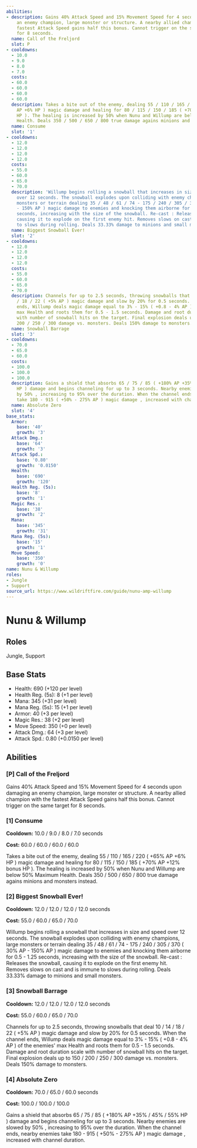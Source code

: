```yaml
---
abilities:
- description: Gains 40% Attack Speed and 15% Movement Speed for 4 seconds upon damaging
    an enemy champion, large monster or structure. A nearby allied champion with the
    fastest Attack Speed gains half this bonus. Cannot trigger on the same target
    for 8 seconds.
  name: Call of the Freljord
  slot: P
- cooldowns:
  - 10.0
  - 9.0
  - 8.0
  - 7.0
  costs:
  - 60.0
  - 60.0
  - 60.0
  - 60.0
  description: Takes a bite out of the enemy, dealing 55 / 110 / 165 / 220 ( +65%
    AP +6% HP ) magic damage and healing for 80 / 115 / 150 / 185 ( +70% AP +12% bonus
    HP ). The healing is increased by 50% when Nunu and Willump are below 50% Maximum
    Health. Deals 350 / 500 / 650 / 800 true damage agains minions and monsters instead.
  name: Consume
  slot: '1'
- cooldowns:
  - 12.0
  - 12.0
  - 12.0
  - 12.0
  costs:
  - 55.0
  - 60.0
  - 65.0
  - 70.0
  description: 'Willump begins rolling a snowball that increases in size and speed
    over 12 seconds. The snowball explodes upon colliding with enemy champions, large
    monsters or terrain dealing 35 / 48 / 61 / 74 - 175 / 240 / 305 / 370 ( 30% AP
    - 150% AP ) magic damage to enemies and knocking them airborne for 0.5 - 1.25
    seconds, increasing with the size of the snowball. Re-cast : Releases the snowball,
    causing it to explode on the first enemy hit. Removes slows on cast and is immune
    to slows during rolling. Deals 33.33% damage to minions and small monsters.'
  name: Biggest Snowball Ever!
  slot: '2'
- cooldowns:
  - 12.0
  - 12.0
  - 12.0
  - 12.0
  costs:
  - 55.0
  - 60.0
  - 65.0
  - 70.0
  description: Channels for up to 2.5 seconds, throwing snowballs that deal 10 / 14
    / 18 / 22 ( +5% AP ) magic damage and slow by 20% for 0.5 seconds. When the channel
    ends, Willump deals magic damage equal to 3% - 15% ( +0.8 - 4% AP ) of the enemies'
    max Health and roots them for 0.5 - 1.5 seconds. Damage and root duration scale
    with number of snowball hits on the target. Final explosion deals up to 150 /
    200 / 250 / 300 damage vs. monsters. Deals 150% damage to monsters.
  name: Snowball Barrage
  slot: '3'
- cooldowns:
  - 70.0
  - 65.0
  - 60.0
  costs:
  - 100.0
  - 100.0
  - 100.0
  description: Gains a shield that absorbs 65 / 75 / 85 ( +180% AP +35% / 45% / 55%
    HP ) damage and begins channeling for up to 3 seconds. Nearby enemies are slowed
    by 50% , increasing to 95% over the duration. When the channel ends, nearby enemies
    take 180 - 915 ( +50% - 275% AP ) magic damage , increased with channel duration.
  name: Absolute Zero
  slot: '4'
base_stats:
  Armor:
    base: '40'
    growth: '3'
  Attack Dmg.:
    base: '64'
    growth: '3'
  Attack Spd.:
    base: '0.80'
    growth: '0.0150'
  Health:
    base: '690'
    growth: '120'
  Health Reg. (5s):
    base: '8'
    growth: '1'
  Magic Res.:
    base: '38'
    growth: '2'
  Mana:
    base: '345'
    growth: '31'
  Mana Reg. (5s):
    base: '15'
    growth: '1'
  Move Speed:
    base: '350'
    growth: '0'
name: Nunu & Willump
roles:
- Jungle
- Support
source_url: https://www.wildriftfire.com/guide/nunu-amp-willump
---
```


# Nunu & Willump

## Roles

Jungle, Support

## Base Stats

- Health: 690 (+120 per level)
- Health Reg. (5s): 8 (+1 per level)
- Mana: 345 (+31 per level)
- Mana Reg. (5s): 15 (+1 per level)
- Armor: 40 (+3 per level)
- Magic Res.: 38 (+2 per level)
- Move Speed: 350 (+0 per level)
- Attack Dmg.: 64 (+3 per level)
- Attack Spd.: 0.80 (+0.0150 per level)

## Abilities

### [P] Call of the Freljord

Gains 40% Attack Speed and 15% Movement Speed for 4 seconds upon damaging an enemy champion, large monster or structure. A nearby allied champion with the fastest Attack Speed gains half this bonus. Cannot trigger on the same target for 8 seconds.

### [1] Consume

**Cooldown:** 10.0 / 9.0 / 8.0 / 7.0 seconds

**Cost:** 60.0 / 60.0 / 60.0 / 60.0

Takes a bite out of the enemy, dealing 55 / 110 / 165 / 220 ( +65% AP +6% HP ) magic damage and healing for 80 / 115 / 150 / 185 ( +70% AP +12% bonus HP ). The healing is increased by 50% when Nunu and Willump are below 50% Maximum Health. Deals 350 / 500 / 650 / 800 true damage agains minions and monsters instead.

### [2] Biggest Snowball Ever!

**Cooldown:** 12.0 / 12.0 / 12.0 / 12.0 seconds

**Cost:** 55.0 / 60.0 / 65.0 / 70.0

Willump begins rolling a snowball that increases in size and speed over 12 seconds. The snowball explodes upon colliding with enemy champions, large monsters or terrain dealing 35 / 48 / 61 / 74 - 175 / 240 / 305 / 370 ( 30% AP - 150% AP ) magic damage to enemies and knocking them airborne for 0.5 - 1.25 seconds, increasing with the size of the snowball. Re-cast : Releases the snowball, causing it to explode on the first enemy hit. Removes slows on cast and is immune to slows during rolling. Deals 33.33% damage to minions and small monsters.

### [3] Snowball Barrage

**Cooldown:** 12.0 / 12.0 / 12.0 / 12.0 seconds

**Cost:** 55.0 / 60.0 / 65.0 / 70.0

Channels for up to 2.5 seconds, throwing snowballs that deal 10 / 14 / 18 / 22 ( +5% AP ) magic damage and slow by 20% for 0.5 seconds. When the channel ends, Willump deals magic damage equal to 3% - 15% ( +0.8 - 4% AP ) of the enemies' max Health and roots them for 0.5 - 1.5 seconds. Damage and root duration scale with number of snowball hits on the target. Final explosion deals up to 150 / 200 / 250 / 300 damage vs. monsters. Deals 150% damage to monsters.

### [4] Absolute Zero

**Cooldown:** 70.0 / 65.0 / 60.0 seconds

**Cost:** 100.0 / 100.0 / 100.0

Gains a shield that absorbs 65 / 75 / 85 ( +180% AP +35% / 45% / 55% HP ) damage and begins channeling for up to 3 seconds. Nearby enemies are slowed by 50% , increasing to 95% over the duration. When the channel ends, nearby enemies take 180 - 915 ( +50% - 275% AP ) magic damage , increased with channel duration.

